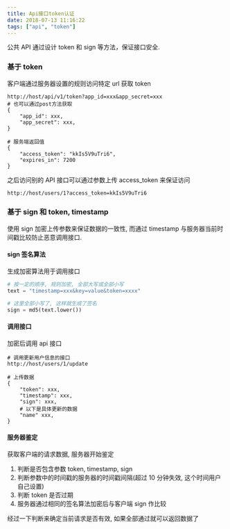 ```yaml
---
title: Api接口token认证
date: 2018-07-13 11:16:22
tags: ["api", "token"]
---
```


公共 API 通过设计 token 和 sign 等方法，保证接口安全.

### 基于 token

客户端通过服务器设置的规则访问特定 url 获取 token

```
http://host/api/v1/token?app_id=xxx&app_secret=xxx
# 也可以通过post方法获取
{
    "app_id": xxx,
    "app_secret": xxx,
}

# 服务端返回值
{
    "access_token": "kkIs5V9uTri6",
    "expires_in": 7200
}
```

之后访问别的 API 接口可以通过参数上传 access_token 来保证访问

<!--more-->

```bash
http://host/users/1?access_token=kkIs5V9uTri6
```

### 基于 sign 和 token, timestamp

使用 sign 加密上传参数来保证数据的一致性, 而通过 timestamp 与服务器当前时间戳比较防止恶意调用接口.

#### sign 签名算法

生成加密算法用于调用接口

```python
# 按一定的顺序, 规则加密, 全部大写或全部小写
text = "timestamp=xxx&key=value&token=xxxx"

# 这里全部小写了, 这样就生成了签名
sign = md5(text.lower())
```

#### 调用接口

加密后调用 api 接口

```
# 调用更新用户信息的接口
http://host/users/1/update

# 上传数据
{
    "token": xxx,
    "timestamp": xxx,
    "sign": xxx,
    # 以下是具体更新的数据
    "name" xxx,
}
```

#### 服务器鉴定

获取客户端的请求数据, 服务器开始鉴定

1.  判断是否包含参数 token, timestamp, sign
2.  判断参数中的时间戳的服务器的时间戳间隔(超过 10 分钟失效, 这个时间用户自己设置)
3.  判断 token 是否过期
4.  服务器通过相同的签名算法加密后与客户端 sign 作比较

经过一下判断来确定当前请求是否有效, 如果全部通过就可以返回数据了
